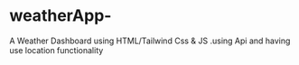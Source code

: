 # weatherApp-
A Weather Dashboard using HTML/Tailwind Css &amp; JS .using Api and  having use location functionality
